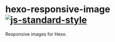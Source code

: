 # hexo-responsive-image [![js-standard-style](https://img.shields.io/badge/code%20style-standard-brightgreen.svg)](http://standardjs.com/)

Responsive images for Hexo.
